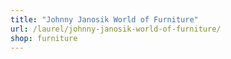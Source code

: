```yaml
---
title: "Johnny Janosik World of Furniture"
url: /laurel/johnny-janosik-world-of-furniture/
shop: furniture
---
```

